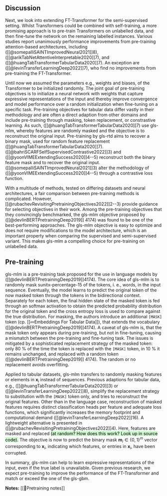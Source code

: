 ## Discussion

Next, we look into extending FT-Transformer for the semi-supervised setting. Whilst Transformers could be combined with self-training, a more promising approach is to pre-train Transformers on unlabelled data, and then fine-tune the network on the remaining labelled instances. Various studies report unanimously performance improvements from pre-training attention-based architectures, including ([[@somepalliSAINTImprovedNeural2021]]8), ([[@arikTabNetAttentiveInterpretable2020]]7), and ([[@huangTabTransformerTabularData2020]]7). An exception are ([[@levinTransferLearningDeep2022]]7), who find no improvements from pre-training the FT-Transformer.

Until now we assumed the parameters e.g., weights and biases, of the Transformer to be initialized randomly. The joint goal of pre-training objectives is to initialize a neural network with weights that capture expressive representations of the input and thereby improve convergence and model performance over a random initialization when fine-tuning on a specific task. Pre-training objectives for tabular data differ vastly in their methodology and are often a direct adaption from other domains and include pre-training through masking, token replacement, or constrastive learning. As such, ([[@huangTabTransformerTabularData2020]]7) use gls-mlm, whereby features are randomly masked and the objective is to reconstruct the original input. Pre-training by gls-rtd aims to recover a binary mask, used for random feature replacement ([[@huangTabTransformerTabularData2020]]7). ([[@bahriSCARFSelfSupervisedContrastive2022]]3) and ([[@yoonVIMEExtendingSuccess2020]]4--5) reconstruct both the binary feature mask and to recover the original input. ([[@somepalliSAINTImprovedNeural2021]]3) alter the methodology of ([[@yoonVIMEExtendingSuccess2020]]4--5) through a contrastive loss function.  

With a multitude of methods, tested on differing datasets and neural architectures, a fair comparison between pre-training methods is complicated.  However, [[@rubachevRevisitingPretrainingObjectives2022]]2--3) provide guidance for selecting objectives in their work. Among the pre-training objectives that they convincingly benchmarked, the gls-mlm objective proposed by ([[@devlinBERTPretrainingDeep2019]] 4174) was found to be one of the best-performing approaches. The gls-mlm objective is easy to optimize and does not require modifications to the model architecture, which is an important property when comparing the supervised and semi-supervised variant. This makes gls-mlm a compelling choice for pre-training on unlabelled data.

## Pre-training
gls-mlm is a pre-training task proposed for the use in language models by  ([[@devlinBERTPretrainingDeep2019]]4174). The core idea of gls-mlm is to randomly mask sunitx-percentage-15 of the tokens, i. e., words, in the input sequence. Eventually, the model learns to predict the original token of the now masked token through the tokens in the bidirectional context. Separately for each token, the final hidden state of the masked token is fed through an softmax activation to obtain the predicted probability distribution for the original token and the cross entropy loss is used to compare against the true distribution. For masking, the authors introduce an additional $\mathtt{[MASK]}$ token (cp. [[💤Embeddings For Tabular Data]]), that extends the vocabulary ([[@devlinBERTPretrainingDeep2019]]4174). A caveat of gls-mlm is, that the mask token only appears during pre-training, but not in fine-tuning, causing a mismatch between the pre-training and fine-tuning task. The issues is mitigated by a sophisticated replacement strategy of the masked token: only 80 % of the time the token is replaced with the $\mathtt{[MASK]}$ token, in 10 % it remains unchanged, and replaced with a random token ([[@devlinBERTPretrainingDeep2019]] 4174). The random or no replacement avoids overfitting.  

Applied to tabular datasets, gls-mlm transfers to randomly masking features or elements in $\mathbf{x}_{i}$ instead of sequences.  Previous adaptions for tabular data, e.g., ([[@huangTabTransformerTabularData2020]]3) or ([[@levinTransferLearningDeep2022]]8), simplify the replacement strategy to substitution with the $\mathtt{[MASK]}$ token only, and tries to reconstruct the original features.  Other than in the language case, reconstruction of masked features requires distinct classification heads per feature and adequate loss functions, which significantly increases the memory footprint and computational demand ([[@levinTransferLearningDeep2022]]16). A lightweight alternative is presented in ([[@rubachevRevisitingPretrainingObjectives2022]]4). Here, features are masked and replaced <mark style="background: #BBFABBA6;">(at random? How does this work? Look up in source code).</mark> The objective is now to predict the binary mask $\mathbf{m}_{i}\in \{0,1\}^{m}$ vector corresponding to $\mathbf{x}_{i}$, indicating which features, or entries in $\mathbf{x}_{i}$, have been corrupted.

In summary, gls-mlm can help to learn expressive representations of the input, even if the true label is unavailable. Given previous research, we expect pre-training to improve the performance of the FT-Transformer and match or exceed the one of the gls-gbm.

**Notes:**
[[🤖Pretraining notes]]


